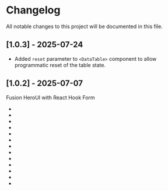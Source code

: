 # Changelog

All notable changes to this project will be documented in this file.

## [1.0.3] - 2025-07-24
- Added `reset` parameter to `<DataTable>` component to allow programmatic reset of the table state.

## [1.0.2] - 2025-07-07
Fusion HeroUI with React Hook Form

- <RHFSelect>
- <RHFAutocomplete>
- <RHFCheckBox>
- <RHFCheckBoxGroup>
- <RHFInput>
- <RHFInputOpt>
- <RHFDate>
- <RHFTime>
- <RHFRadio>
- <RHFTextArea>
- <Panel>
- <Modal>
- <DataTable>